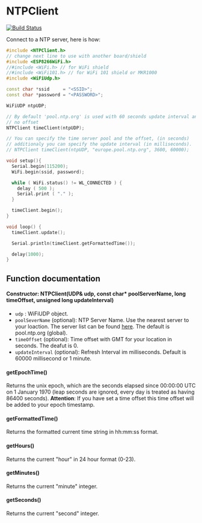 # NTPClient

[![Build Status](https://travis-ci.org/arduino-libraries/NTPClient.svg?branch=master)](https://travis-ci.org/arduino-libraries/NTPClient)

Connect to a NTP server, here is how:

```cpp
#include <NTPClient.h>
// change next line to use with another board/shield
#include <ESP8266WiFi.h>
//#include <WiFi.h> // for WiFi shield
//#include <WiFi101.h> // for WiFi 101 shield or MKR1000
#include <WiFiUdp.h>

const char *ssid     = "<SSID>";
const char *password = "<PASSWORD>";

WiFiUDP ntpUDP;

// By default 'pool.ntp.org' is used with 60 seconds update interval and
// no offset
NTPClient timeClient(ntpUDP);

// You can specify the time server pool and the offset, (in seconds)
// additionaly you can specify the update interval (in milliseconds).
// NTPClient timeClient(ntpUDP, "europe.pool.ntp.org", 3600, 60000);

void setup(){
  Serial.begin(115200);
  WiFi.begin(ssid, password);

  while ( WiFi.status() != WL_CONNECTED ) {
    delay ( 500 );
    Serial.print ( "." );
  }

  timeClient.begin();
}

void loop() {
  timeClient.update();

  Serial.println(timeClient.getFormattedTime());

  delay(1000);
}
```

## Function documentation

#### Constructor: NTPClient(UDP& udp, const char* poolServerName, long timeOffset, unsigned long updateInterval)
  - `udp` : WiFiUDP object.
  - `poolSeverName` (optional): NTP Server Name. Use the nearest server to your loaction. The server list can be found [here](https://www.ntppool.org/en/). The default is pool.ntp.org (global).
  - `timeOffset` (optional): Time offset with GMT for your location in seconds. The deafut is 0.
  - `updateInterval` (optional): Refresh Interval im milliseconds. Default is 60000 millisecond or 1 minute.

#### getEpochTime()
Returns the unix epoch, which are the seconds elapsed since 00:00:00 UTC on 1 January 1970 (leap seconds are ignored, every day is treated as having 86400 seconds). **Attention**: If you have set a time offset this time offset will be added to your epoch timestamp.

#### getFormattedTime()
Returns the formatted current time string in hh:mm:ss format.

#### getHours()
Returns the current "hour" in 24 hour format (0-23).

#### getMinutes()
Returns the current "minute" integer.

#### getSeconds()
Returns the current "second" integer.
